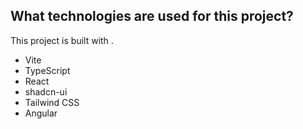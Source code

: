 ## What technologies are used for this project?

This project is built with .

- Vite
- TypeScript
- React
- shadcn-ui
- Tailwind CSS
- Angular
